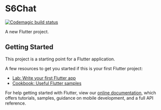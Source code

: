 # S6Chat
[![Codemagic build status](https://api.codemagic.io/apps/5ecf0ed77094ed184486ce50/5ecf0ed77094ed184486ce4f/status_badge.svg)](https://codemagic.io/apps/5ecf0ed77094ed184486ce50/5ecf0ed77094ed184486ce4f/latest_build)

A new Flutter project.

## Getting Started

This project is a starting point for a Flutter application.

A few resources to get you started if this is your first Flutter project:

- [Lab: Write your first Flutter app](https://flutter.dev/docs/get-started/codelab)
- [Cookbook: Useful Flutter samples](https://flutter.dev/docs/cookbook)

For help getting started with Flutter, view our
[online documentation](https://flutter.dev/docs), which offers tutorials,
samples, guidance on mobile development, and a full API reference.
